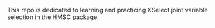 This repo is dedicated to learning and practicing XSelect joint variable selection in the HMSC package. 
